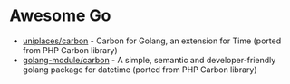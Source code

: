# Awesome Go

- [uniplaces/carbon](https://github.com/uniplaces/carbon) - Carbon for Golang, an extension for Time (ported from PHP Carbon library)
- [golang-module/carbon](https://github.com/golang-module/carbon) - A simple, semantic and developer-friendly golang package for datetime (ported from PHP Carbon library)

